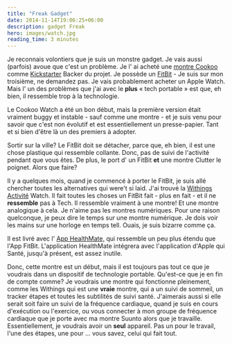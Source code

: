 ```yaml
---
title: "Freak Gadget"
date: 2014-11-14T19:06:25+06:00
description: gadget Freak
hero: images/watch.jpg
reading_time: 3 minutes
---
```


<p>Je reconnais volontiers que je suis un monstre gadget. Je vais aussi (parfois) avoue que c'est un problème. Je l' ai acheté une <a href="http://www.cookoo2.com">montre Cookoo</a> comme <a href="http://www.kickstarter.com/">Kickstarter</a> Backer du projet. Je possède un <a href="http://www.fitbit.com/">FitBit</a> - Je suis sur mon troisième, ne demandez pas. Je vais probablement acheter un Apple Watch. Mais l' un des problèmes que j'ai avec le <strong>plus</strong> « tech portable » est que, eh bien, il ressemble trop à la technologie.</p>
<p>Le Cookoo Watch a été un bon début, mais la première version était vraiment buggy et instable - sauf comme une montre - et je suis venu pour savoir que c'est non évolutif et est essentiellement un presse-papier. Tant et si bien d'être là un des premiers à adopter.</p>
<p>Sortir sur la ville? Le FitBit doit se détacher, parce que, eh bien, il est une chose plastique qui ressemble collante. Donc, pas de suivi de l'activité pendant que vous êtes. De plus, le port d' un FitBit <strong>et</strong> une montre Clutter le poignet. Alors que faire?</p>
<p>Il y a quelques mois, quand je commencé à porter le FitBit, je suis allé chercher toutes les alternatives qui were't si laid. J'ai trouvé la <a href="http://www.withings.com/us/">Withings Activité</a> Watch. Il fait toutes les choses un FitBit fait - plus en fait - et il ne <strong>ressemble</strong> pas à Tech. Il ressemble vraiment à une montre! Et une montre analogique à cela. Je n'aime pas les montres numériques. Pour une raison quelconque, je peux dire le temps sur une montre numérique. Je dois voir les mains sur une horloge en temps tell. Ouais, je suis bizarre comme ça.</p>
<p>Il est livré avec l' <a href="http://www.withings.com/us/health-mate.html">App HealthMate,</a> qui ressemble un peu plus étendu que l'App FitBit. L'application HealthMate intégrera avec l'application d'Apple qui Santé, jusqu'à présent, est assez inutile.</p>
<p>Donc, cette montre est un début, mais il est toujours pas tout ce que je voudrais dans un dispositif de technologie portable. Qu'est-ce que je en fin de compte comme? Je voudrais une montre qui fonctionne pleinement, comme les Withings qui est une <strong>vraie</strong> montre, qui a un suivi de sommeil, un tracker étapes et toutes les subtilités de suivi santé. J'aimerais aussi si elle serait soit faire un suivi de la fréquence cardiaque, quand je suis en cours d'exécution ou l'exercice, ou vous connecter à mon groupe de fréquence cardiaque que je porte avec ma montre Suunto alors que je travaille. Essentiellement, je voudrais avoir un <strong>seul</strong> appareil. Pas un pour le travail, l'une des étapes, une pour ... vous savez, celui qui fait tout.</p>
